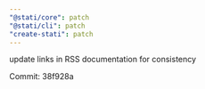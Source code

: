 ```yaml
---
"@stati/core": patch
"@stati/cli": patch
"create-stati": patch
---
```


update links in RSS documentation for consistency



Commit: 38f928a
